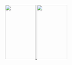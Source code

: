 <div>
<a href="https://github.com/dreialcantara">
<img height="180em" width="100em" src="https://github-readme-stats.vercel.app/api/top-langs/?username=dreialcantara&layout=compact&langs_count=7&theme=dracula"/>
<img height="180em" width="100em" src="https://github-readme-stats.vercel.app/api?username=dreialcantara&show_icons=true&theme=dracula&include_all_commits=true&count_private=true"/>
</div>

